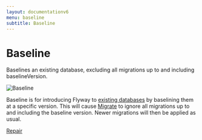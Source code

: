 ```yaml
---
layout: documentationv6
menu: baseline
subtitle: Baseline
---
```

# Baseline

Baselines an existing database, excluding all migrations up to and including baselineVersion.

![Baseline](/assets/balsamiq/command-baseline.png)

Baseline is for introducing Flyway to [existing databases](v6/documentation/existing) by baselining them
at a specific version. This will cause [Migrate](v6/documentation/command/migrate) to ignore all migrations
up to and including the baseline version. Newer migrations will then be applied as usual.

<p class="next-steps">
    <a class="btn btn-primary" href="v6/documentation/command/repair">Repair <i class="fa fa-arrow-right"></i></a>
</p>
